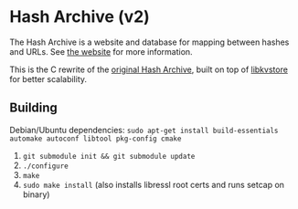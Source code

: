 Hash Archive (v2)
=================

The Hash Archive is a website and database for mapping between hashes and URLs. See [the website](https://hash-archive.org) for more information.

This is the C rewrite of the [original Hash Archive](https://github.com/btrask/hash-archive-js), built on top of [libkvstore](https://github.com/btrask/libkvstore) for better scalability.

Building
--------

Debian/Ubuntu dependencies: `sudo apt-get install build-essentials automake autoconf libtool pkg-config cmake`

1. `git submodule init && git submodule update`
2. `./configure`
3. `make`
4. `sudo make install` (also installs libressl root certs and runs setcap on binary)

